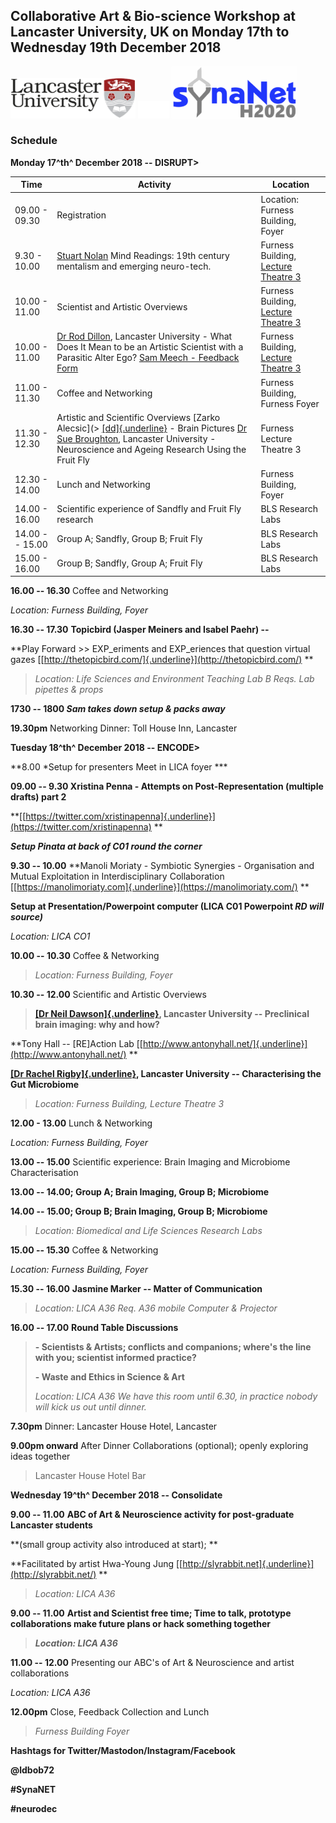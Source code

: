 ## Collaborative Art & Bio-science Workshop at **Lancaster University, UK** on **Monday 17th to Wednesday 19th December 2018**

<img src="https://raw.githubusercontent.com/cheapjack/DisruptEncodeConsolidate/master/media/LancsACLogo.png" width="200">
<img src="https://raw.githubusercontent.com/cheapjack/DisruptEncodeConsolidate/master/media/space.png" width="50">
<img src="https://raw.githubusercontent.com/cheapjack/DisruptEncodeConsolidate/master/media/synaNetLogo.png" width="200">

### Schedule

**Monday 17^th^ December 2018 -- DISRUPT\>**

|Time|Activity|Location
|------|------|------
|09.00 - 09.30| Registration|Location: Furness Building, Foyer
|9.30 - 10.00|[Stuart Nolan](http://stuartnolan.com/) Mind Readings: 19th century mentalism and emerging neuro-tech.|Furness Building, [Lecture Theatre 3](https://photospheres.lancaster.ac.uk/photospheres/115)
|10.00 - 11.00|Scientist and Artistic Overviews|Furness Building, [Lecture Theatre 3](https://photospheres.lancaster.ac.uk/photospheres/115)
|10.00 - 11.00|[Dr Rod Dillon](http://www.lancaster.ac.uk/fhm/about-us/people/rod-dillon), Lancaster University - What Does It Mean to be an Artistic Scientist with a Parasitic Alter Ego? [Sam Meech - Feedback Form](http://smeech.co.uk)|Furness Building, [Lecture Theatre 3](https://photospheres.lancaster.ac.uk/photospheres/115)
|11.00 - 11.30|Coffee and Networking|Furness Building, Furness Foyer
|11.30 - 12.30|Artistic and Scientific Overviews [Zarko Alecsic](> [[dd]{.underline}](http://www.zarkoaleksic.co/) - Brain Pictures [Dr Sue Broughton](https://www.staffdirectory.lancaster.ac.uk/staffdirectory/staffprofile.aspx?id=00451489), Lancaster University - Neuroscience and Ageing Research Using the Fruit Fly|Furness Lecture Theatre 3
|12.30 - 14.00|Lunch and Networking|Furness Building, Foyer
|14.00 - 16.00|Scientific experience of Sandfly and Fruit Fly research|BLS Research Labs|
|14.00 -- 15.00|Group A; Sandfly, Group B; Fruit Fly|BLS Research Labs
|15.00 - 16.00|Group B; Sandfly, Group A; Fruit Fly|BLS Research Labs

**16.00 -- 16.30** Coffee and Networking

*Location: Furness Building, Foyer*

**16.30 -- 17.30** **Topicbird (Jasper Meiners and Isabel Paehr) --**

**Play Forward \>\> EXP\_eriments and EXP\_eriences that question
virtual gazes
[[http://thetopicbird.com/]{.underline}](http://thetopicbird.com/) **

> *Location: Life Sciences and Environment Teaching Lab B Reqs. Lab
> pipettes & props*

**1730 -- 1800 *Sam takes down setup & packs away***

**19.30pm** Networking Dinner: Toll House Inn, Lancaster

**Tuesday 18^th^ December 2018 -- ENCODE\>**

**8.00 *Setup for presenters Meet in LICA foyer ***

**09.00 -- 9.30 Xristina Penna - Attempts on Post-Representation
(multiple drafts) part 2**

**[[https://twitter.com/xristinapenna]{.underline}](https://twitter.com/xristinapenna)
**

***Setup Pinata at back of C01 round the corner***

**9.30 -- 10.00** **Manoli Moriaty - Symbiotic Synergies - Organisation
and Mutual Exploitation in Interdisciplinary Collaboration
[[https://manolimoriaty.com]{.underline}](https://manolimoriaty.com/) **

**Setup at Presentation/Powerpoint computer (LICA C01 Powerpoint *RD
will source)***

*Location: LICA CO1*

**10.00 -- 10.30** Coffee & Networking

> *Location: Furness Building, Foyer*

**10.30 -- 12.00** Scientific and Artistic Overviews

> **[[Dr Neil
> Dawson]{.underline}](https://www.staffdirectory.lancaster.ac.uk/staffdirectory/staffprofile.aspx?id=00537800),
> Lancaster University -- Preclinical brain imaging: why and how?**

**Tony Hall -- \[RE\]Action Lab
[[http://www.antonyhall.net/]{.underline}](http://www.antonyhall.net/)
**

**[[Dr Rachel
Rigby]{.underline}](https://www.staffdirectory.lancaster.ac.uk/staffdirectory/staffprofile.aspx?id=00419496),
Lancaster University -- Characterising the Gut Microbiome**

> *Location: Furness Building, Lecture Theatre 3*

**12.00 - 13.00** Lunch & Networking

*Location: Furness Building, Foyer*

**13.00 -- 15.00** Scientific experience: Brain Imaging and Microbiome
Characterisation

**13.00 -- 14.00; Group A; Brain Imaging, Group B; Microbiome**

**14.00 -- 15.00; Group B; Brain Imaging, Group B; Microbiome**

> *Location: Biomedical and Life Sciences Research Labs*

**15.00 -- 15.30** Coffee & Networking

*Location: Furness Building, Foyer*

**15.30 -- 16.00** **Jasmine Marker -- Matter of Communication**

> *Location: LICA A36 Req. A36 mobile Computer & Projector*

**16.00 -- 17.00** **Round Table Discussions**

> **- Scientists & Artists; conflicts and companions; where's the line
> with you; scientist informed practice?**
>
> **- Waste and Ethics in Science & Art**
>
> *Location: LICA A36 We have this room until 6.30, in practice nobody
> will kick us out until dinner.*

**7.30pm** Dinner: Lancaster House Hotel, Lancaster

**9.00pm onward** After Dinner Collaborations (optional); openly
exploring ideas together

> Lancaster House Hotel Bar

**Wednesday 19^th^ December 2018 -- Consolidate**

**9.00 -- 11.00** **ABC of Art & Neuroscience activity for post-graduate
Lancaster students**

**(small group activity also introduced at start); **

**Facilitated by artist Hwa-Young Jung
[[http://slyrabbit.net]{.underline}](http://slyrabbit.net/) **

> *Location: LICA A36*

**9.00 -- 11.00** **Artist and Scientist free time; Time to talk,
prototype collaborations make future plans or hack something together**

> ***Location: LICA A36***

**11.00 -- 12.00** Presenting our ABC\'s of Art & Neuroscience and
artist collaborations

*Location: LICA A36*

**12.00pm** Close, Feedback Collection and Lunch

> *Furness Building Foyer*

**Hashtags for Twitter/Mastodon/Instagram/Facebook**

**\@ldbob72**

**\#SynaNET**

**\#neurodec**
